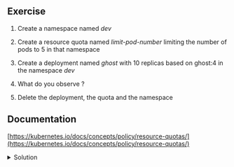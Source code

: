 ## Exercise

1. Create a namespace named *dev*

2. Create a resource quota named *limit-pod-number* limiting the number of pods to 5 in that namespace

3. Create a deployment named *ghost* with 10 replicas based on ghost:4 in the namespace *dev*

4. What do you observe ?

5. Delete the deployment, the quota and the namespace

## Documentation

[https://kubernetes.io/docs/concepts/policy/resource-quotas/](https://kubernetes.io/docs/concepts/policy/resource-quotas/)

<details>
  <summary markdown="span">Solution</summary>

1. Create a namespace named *dev*

```
k create ns dev
```

2. Create a resource quota named *limit-pod-number* limiting the number of pods to 5 in that namespace

```
k -n dev create quota limit-pod-number --hard=pods=5
```

3. Create a deployment named *ghost* with 10 replicas based on ghost:4 in the namespace *dev*

```
k -n dev create deploy ghost --image=ghost:4 --replicas=10
```

4. What do you observe ?

Only 5 of the 10 replicas are running, the other ones cannot be created in the namespace because of the limitation

```
k -n dev get po -l app=ghost
NAME                     READY   STATUS    RESTARTS   AGE
ghost-5d77b859d5-222q2   1/1     Running   0          26s
ghost-5d77b859d5-96z94   1/1     Running   0          26s
ghost-5d77b859d5-hlbbj   1/1     Running   0          26s
ghost-5d77b859d5-kbdf4   1/1     Running   0          26s
ghost-5d77b859d5-w8rfm   1/1     Running   0          26s
```

5. Delete the deployment, the quota and the namespace

```
k -n dev delete deploy/ghost quota/limit-pod-number 
k delete ns dev
```

</details>


